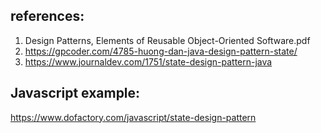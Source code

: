 ## references:
1. Design Patterns, Elements of Reusable Object-Oriented Software.pdf
2. https://gpcoder.com/4785-huong-dan-java-design-pattern-state/
3. https://www.journaldev.com/1751/state-design-pattern-java


## Javascript example: 
https://www.dofactory.com/javascript/state-design-pattern